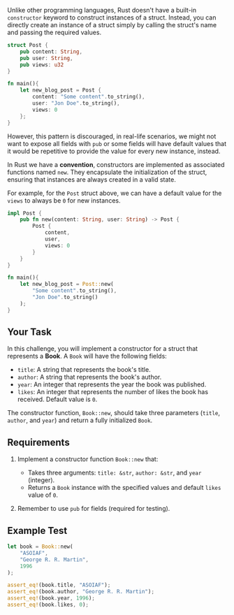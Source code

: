 Unlike other programming languages, Rust doesn't have a built-in `constructor` keyword to construct instances of a struct. Instead, you can directly create an instance of a struct simply by calling the struct's name and passing the required values.

```rust
struct Post {
    pub content: String,
    pub user: String,
    pub views: u32
}

fn main(){
    let new_blog_post = Post {
        content: "Some content".to_string(),
        user: "Jon Doe".to_string(),
        views: 0
    };
}
```

However, this pattern is discouraged, in real-life scenarios, we might not want to expose all fields with `pub` or some fields will have default values that it would be repetitive to provide the value for every new instance, instead.

In Rust we have a **convention**, constructors are implemented as associated functions named `new`. They encapsulate the initialization of the struct, ensuring that instances are always created in a valid state.

For example, for the `Post` struct above, we can have a default value for the `views` to always be `0` for new instances.

```rust
impl Post {
    pub fn new(content: String, user: String) -> Post {
        Post {
            content,
            user,
            views: 0
        }
    }
}

fn main(){
    let new_blog_post = Post::new(
        "Some content".to_string(),
        "Jon Doe".to_string()
    );
}
```

## Your Task

In this challenge, you will implement a constructor for a struct that represents a **Book**. A `Book` will have the following fields:

- `title`: A string that represents the book's title.
- `author`: A string that represents the book's author.
- `year`: An integer that represents the year the book was published.
- `likes`: An integer that represents the number of likes the book has received. Default value is `0`.

The constructor function, `Book::new`, should take three parameters (`title`, `author`, and `year`) and return a fully initialized `Book`.

## Requirements

1. Implement a constructor function `Book::new` that:

   - Takes three arguments: `title: &str`, `author: &str`, and `year` (integer).
   - Returns a `Book` instance with the specified values and default `likes` value of `0`.

2. Remember to use `pub` for fields (required for testing).

## Example Test

```rust
let book = Book::new(
    "ASOIAF",
    "George R. R. Martin",
    1996
);

assert_eq!(book.title, "ASOIAF");
assert_eq!(book.author, "George R. R. Martin");
assert_eq!(book.year, 1996);
assert_eq!(book.likes, 0);
```
